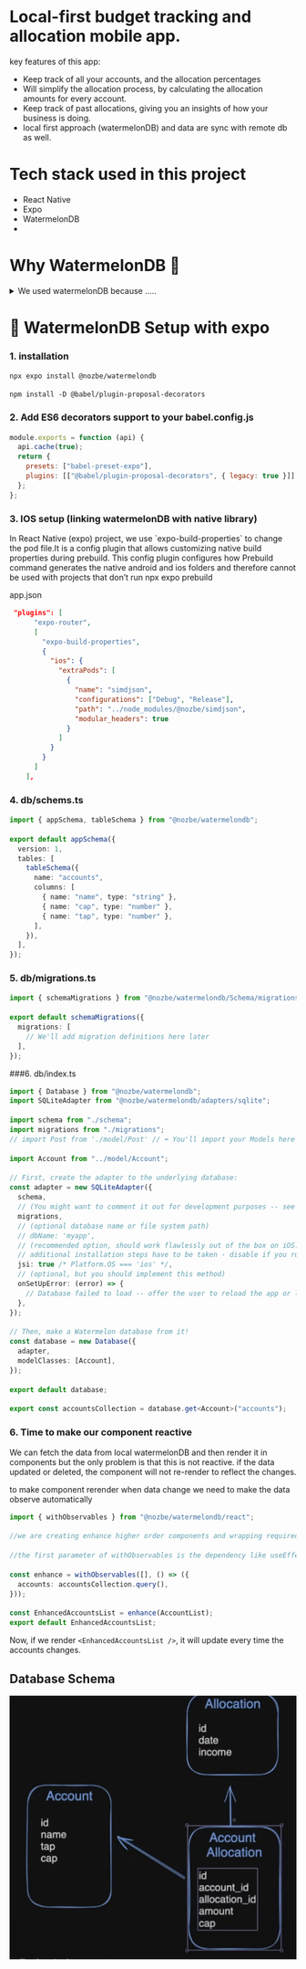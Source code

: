 # Local-first budget tracking and allocation mobile app.

key features of this app:

- Keep track of all your accounts, and the allocation percentages
- Will simplify the allocation process, by calculating the allocation amounts for every account.
- Keep track of past allocations, giving you an insights of how your business is doing.
- local first approach (watermelonDB) and data are sync with remote db as well.

# Tech stack used in this project

- React Native
- Expo
- WatermelonDB
-

# Why WatermelonDB 🍉

<details>
  <summary>We used watermelonDB because .....</summary>
 <br/> <p>WatermelonDB is a new way of dealing with user data in React Native and React web apps.</p>
  <p>It's optimized for building complex applications in React Native, and the number one goal is real-wordl performance. In simple words, your app must launch fast.</p>
  <p>For simple apps, using Redux or MobX with a persistence adapter is the easiest way to go. but when you start scaling to thousands or tens of thousands of database records, your app will now be slow to launch . Loading a full database into javascript is expensive!. </p>
  <p>Watermelon fixes it by being lazy. Nothing is loaded until it's requested. And since all querying is performed directly on the rock-solid SQLite database on a seperate native thread, most queries resolve in an instant.</p>
  <p>But unlike using SQLite directly, Watermeon is fully observable. So whenever you change a record, all UI that depends on it will automatically re-render.</p>
</details>

# 🍉 WatermelonDB Setup with expo

### 1. installation

```shell
npx expo install @nozbe/watermelondb

npm install -D @babel/plugin-proposal-decorators
```

### 2. Add ES6 decorators support to your babel.config.js

```javascript
module.exports = function (api) {
  api.cache(true);
  return {
    presets: ["babel-preset-expo"],
    plugins: [["@babel/plugin-proposal-decorators", { legacy: true }]],
  };
};
```

### 3. IOS setup (linking watermelonDB with native library)

<p>In React Native (expo) project, we use `expo-build-properties` to change the pod file.It is a config plugin that allows customizing native build properties during prebuild. This config plugin configures how Prebuild command generates the native android and ios folders and therefore cannot be used with projects that don’t run npx expo prebuild </p>
app.json

```json
 "plugins": [
      "expo-router",
      [
        "expo-build-properties",
        {
          "ios": {
            "extraPods": [
              {
                "name": "simdjson",
                "configurations": ["Debug", "Release"],
                "path": "../node_modules/@nozbe/simdjson",
                "modular_headers": true
              }
            ]
          }
        }
      ]
    ],
```

### 4. db/schems.ts

```typescript
import { appSchema, tableSchema } from "@nozbe/watermelondb";

export default appSchema({
  version: 1,
  tables: [
    tableSchema({
      name: "accounts",
      columns: [
        { name: "name", type: "string" },
        { name: "cap", type: "number" },
        { name: "tap", type: "number" },
      ],
    }),
  ],
});
```

### 5. db/migrations.ts

```typescript
import { schemaMigrations } from "@nozbe/watermelondb/Schema/migrations";

export default schemaMigrations({
  migrations: [
    // We'll add migration definitions here later
  ],
});
```

###6. db/index.ts

```typescript
import { Database } from "@nozbe/watermelondb";
import SQLiteAdapter from "@nozbe/watermelondb/adapters/sqlite";

import schema from "./schema";
import migrations from "./migrations";
// import Post from './model/Post' // ⬅️ You'll import your Models here

import Account from "../model/Account";

// First, create the adapter to the underlying database:
const adapter = new SQLiteAdapter({
  schema,
  // (You might want to comment it out for development purposes -- see Migrations documentation)
  migrations,
  // (optional database name or file system path)
  // dbName: 'myapp',
  // (recommended option, should work flawlessly out of the box on iOS. On Android,
  // additional installation steps have to be taken - disable if you run into issues...)
  jsi: true /* Platform.OS === 'ios' */,
  // (optional, but you should implement this method)
  onSetUpError: (error) => {
    // Database failed to load -- offer the user to reload the app or log out
  },
});

// Then, make a Watermelon database from it!
const database = new Database({
  adapter,
  modelClasses: [Account],
});

export default database;

export const accountsCollection = database.get<Account>("accounts");
```

### 6. Time to make our component reactive

<p>We can fetch the data from local watermelonDB and then render it in components but the only problem is that this is not reactive. if the data updated or deleted, the component will not re-render to reflect the changes.</p> <p>to make component rerender when data change we need to make the data observe automatically</p>

```typescript
import { withObservables } from "@nozbe/watermelondb/react";

//we are creating enhance higher order components and wrapping required component by this HOC.

//the first parameter of withObservables is the dependency like useEffect and second is callback function that received the props that the children component is receiving. our AccountList component is receiving accounts props so we are providing that props  through callback function. this HOC is quering accounts and rerendering components if value changes.

const enhance = withObservables([], () => ({
  accounts: accountsCollection.query(),
}));

const EnhancedAccountsList = enhance(AccountList);
export default EnhancedAccountsList;
```

Now, if we render `<EnhancedAccountsList />`, it will update every time the accounts changes.

## Database Schema

![DatabaseSchema](assets/images/databaseSchema.png)
